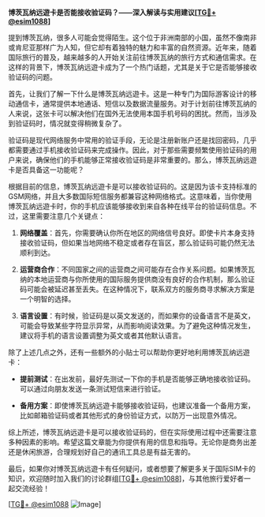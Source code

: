 **博茨瓦纳远遊卡是否能接收验证码？——深入解读与实用建议[[TG💪+ @esim1088](https://t.me/s/esim1088)]**

提到博茨瓦纳，很多人可能会觉得陌生。这个位于非洲南部的小国，虽然不像南非或肯尼亚那样广为人知，但它却有着独特的魅力和丰富的自然资源。近年来，随着国际旅行的普及，越来越多的人开始关注前往博茨瓦纳的旅行方式和通信需求。在这样的背景下，博茨瓦纳远遊卡成为了一个热门话题，尤其是关于它是否能够接收验证码的问题。

首先，让我们了解一下什么是博茨瓦纳远遊卡。这是一种专门为国际游客设计的移动通信卡，通常提供本地通话、短信以及数据流量服务。对于计划前往博茨瓦纳的人来说，这张卡可以解决他们在国外无法使用本国手机号码的困扰。然而，当涉及到验证码时，情况就变得稍微复杂了。

验证码是现代网络服务中常用的验证手段，无论是注册新账户还是找回密码，几乎都需要通过手机接收验证码来完成操作。因此，对于那些需要频繁使用验证码的用户来说，确保他们的手机能够正常接收验证码是非常重要的。那么，博茨瓦纳远遊卡是否具备这一功能呢？

根据目前的信息，博茨瓦纳远遊卡是可以接收验证码的。这是因为该卡支持标准的GSM网络，并且大多数国际短信服务都兼容这种网络格式。这意味着，当你使用博茨瓦纳远遊卡时，你的手机应该能够接收到来自各种在线平台的验证码信息。不过，这里需要注意几个关键点：

1. **网络覆盖**：首先，你需要确认你所在地区的网络信号良好。即使卡片本身支持接收验证码，但如果当地网络不稳定或者存在盲区，那么验证码可能仍然无法顺利到达。
   
2. **运营商合作**：不同国家之间的运营商之间可能存在合作关系问题。如果博茨瓦纳的本地运营商与你所使用的国际服务提供商没有良好的合作机制，那么验证码可能会被延迟甚至丢失。在这种情况下，联系双方的服务商寻求解决方案是一个明智的选择。

3. **语言设置**：有时候，验证码是以英文发送的，而如果你的设备语言不是英文，可能会导致某些字符显示异常，从而影响阅读效果。为了避免这种情况发生，建议将手机的语言设置调整为英文或者其他默认语言。

除了上述几点之外，还有一些额外的小贴士可以帮助你更好地利用博茨瓦纳远遊卡：

- **提前测试**：在出发前，最好先测试一下你的手机是否能够正确地接收验证码。可以通过向朋友发送一条测试短信来进行验证。
  
- **备用方案**：即使博茨瓦纳远遊卡能够接收验证码，也建议准备一个备用方案，比如邮箱验证码或者其他形式的身份验证方式，以防万一出现意外情况。

综上所述，博茨瓦纳远遊卡是可以接收验证码的，但在实际使用过程中还需要注意多种因素的影响。希望这篇文章能为你提供有用的信息和指导。无论你是商务出差还是休闲旅游，合理规划好自己的通讯工具总是有益无害的。

最后，如果你对博茨瓦纳远遊卡有任何疑问，或者想要了解更多关于国际SIM卡的知识，欢迎随时加入我们的讨论群组[[TG💪+ @esim1088](https://t.me/s/esim1088)]，与其他旅行爱好者一起交流经验！

[[TG💪+ @esim1088](https://t.me/s/esim1088) ![Image](https://i.postimg.cc/4NQfJmqS/Snipaste-2025-05-13-00-14-12.png)]